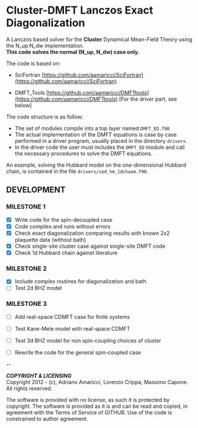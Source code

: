 # Cluster-DMFT Lanczos Exact Diagonalization

A Lanczos based solver for the **Cluster** Dynamical Mean-Field Theory using the N_up:N_dw implementation.  
**This code solves the normal (N_up, N_dw) case only.**

The code is based on:  

* SciFortran [https://github.com/aamaricci/SciFortran](https://github.com/aamaricci/SciFortran)  

* DMFT_Tools [https://github.com/aamaricci/DMFTtools](https://github.com/aamaricci/DMFTtools) [For the driver part, see below]

The code structure is as follow:  

* The set of modules compile into a top layer named `DMFT_ED.f90`  
* The actual implementation of the DMFT equations is case by case performed in a driver program, usually placed in the directory `drivers`. 
* In the driver code the user must includes the `DMFT_ED` module and call the necessary procedures to solve the DMFT equations.

An example, solving the Hubbard model on the one-dimensional Hubbard chain, is contained in the file `drivers/ced_hm_1dchaom.f90`.

## DEVELOPMENT

### MILESTONE 1

- [x] Write code for the spin-decoupled case
- [x] Code compiles and runs without errors
- [x] Check exact diagonalization comparing results with known 2x2 plaquette data (without bath)
- [x] Check single-site cluster case against single-site DMFT code
- [x] Check 1d Hubbard chain against literature

### MILESTONE 2

- [x] Include complex routines for diagonalization and bath
- [ ] Test 2d BHZ model 

### MILESTONE 3

- [ ] Add real-space CDMFT case for finite systems
- [ ] Test Kane-Mele model with real-space CDMFT
- [ ] Test 3d BHZ model for non spin-coupling choices of cluster
- [ ] Rewrite the code for the general spin-coupled case


--

***COPYRIGHT & LICENSING***  
Copyright 2012 -  (c), Adriano Amaricci, Lorenzo Crippa, Massimo Capone.  
All rights reserved. 

The software is provided with no license, as such it is protected by copyright.
The software is provided as it is and can be read and copied, in agreement with 
the Terms of Service of GITHUB. Use of the code is constrained to author agreement.   

